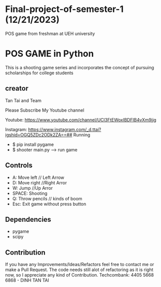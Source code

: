 # Final-project-of-semester-1  (12/21/2023)
POS game from freshman at UEH university
# POS GAME in Python
This is a shooting game series and incorporates the concept of pursuing scholarships for college students

## creator

Tan Tai and Team

Please Subscribe My Youtube channel

Youtube: https://www.youtube.com/channel/UCl3FtEWoxIBDFIB4vXm9jjg

Instagram: https://www.instagram.com/_d.ttai?igshid=OGQ5ZDc2ODk2ZA==## Running

* $ pip install pygame
* $ shooter main.py  --> run game

## Controls

* A: Move left  // Left Arrow
* D: Move right  //Right Arror
* W: Jump       //Up Arror
* SPACE: Shooting
* Q: Throw pencils // kinds of boom
* Esc: Exit game without press button


## Dependencies	
* pygame	
* scipy	

## Contribution

If you have any Improvements/Ideas/Refactors feel free to contact me or make a Pull Request.
The code needs still alot of refactoring as it is right now, so I appreciate any kind of Contribution.
Techcombank: 4405 5668 6868 - DINH TAN TAI
